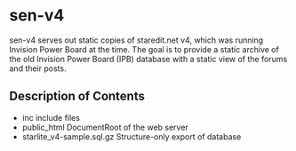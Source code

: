 # sen-v4
sen-v4 serves out static copies of staredit.net v4, which was running Invision Power Board at the time.
The goal is to provide a static archive of the old Invision Power Board (IPB) database with a static view of the forums and their posts.

## Description of Contents
* inc include files
* public_html DocumentRoot of the web server
* starlite_v4-sample.sql.gz Structure-only export of database
